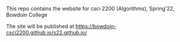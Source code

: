 
This repo contains the website for csci 2200 (Algorithms), Spring'22, Bowdoin College 

The site will be published at https://bowdoin-csci2200.github.io/s22.github.io/
